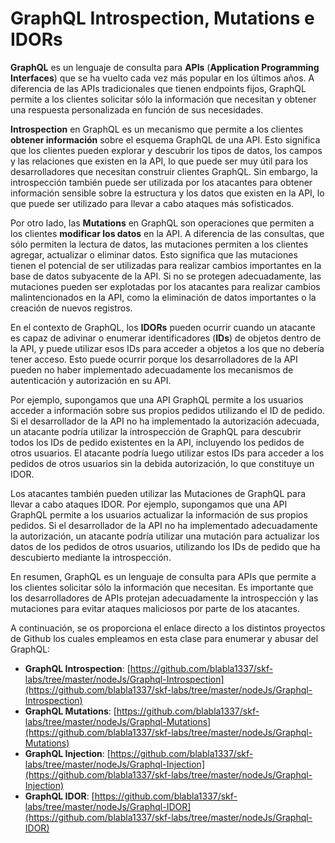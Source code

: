 # GraphQL Introspection, Mutations e IDORs

**GraphQL** es un lenguaje de consulta para **APIs** (**Application Programming Interfaces**) que se ha vuelto cada vez más popular en los últimos años. A diferencia de las APIs tradicionales que tienen endpoints fijos, GraphQL permite a los clientes solicitar sólo la información que necesitan y obtener una respuesta personalizada en función de sus necesidades.

**Introspection** en GraphQL es un mecanismo que permite a los clientes **obtener información** sobre el esquema GraphQL de una API. Esto significa que los clientes pueden explorar y descubrir los tipos de datos, los campos y las relaciones que existen en la API, lo que puede ser muy útil para los desarrolladores que necesitan construir clientes GraphQL. Sin embargo, la introspección también puede ser utilizada por los atacantes para obtener información sensible sobre la estructura y los datos que existen en la API, lo que puede ser utilizado para llevar a cabo ataques más sofisticados.

Por otro lado, las **Mutations** en GraphQL son operaciones que permiten a los clientes **modificar los datos** en la API. A diferencia de las consultas, que sólo permiten la lectura de datos, las mutaciones permiten a los clientes agregar, actualizar o eliminar datos. Esto significa que las mutaciones tienen el potencial de ser utilizadas para realizar cambios importantes en la base de datos subyacente de la API. Si no se protegen adecuadamente, las mutaciones pueden ser explotadas por los atacantes para realizar cambios malintencionados en la API, como la eliminación de datos importantes o la creación de nuevos registros.

En el contexto de GraphQL, los **IDORs** pueden ocurrir cuando un atacante es capaz de adivinar o enumerar identificadores (**IDs**) de objetos dentro de la API, y puede utilizar esos IDs para acceder a objetos a los que no debería tener acceso. Esto puede ocurrir porque los desarrolladores de la API pueden no haber implementado adecuadamente los mecanismos de autenticación y autorización en su API.

Por ejemplo, supongamos que una API GraphQL permite a los usuarios acceder a información sobre sus propios pedidos utilizando el ID de pedido. Si el desarrollador de la API no ha implementado la autorización adecuada, un atacante podría utilizar la introspección de GraphQL para descubrir todos los IDs de pedido existentes en la API, incluyendo los pedidos de otros usuarios. El atacante podría luego utilizar estos IDs para acceder a los pedidos de otros usuarios sin la debida autorización, lo que constituye un IDOR.

Los atacantes también pueden utilizar las Mutaciones de GraphQL para llevar a cabo ataques IDOR. Por ejemplo, supongamos que una API GraphQL permite a los usuarios actualizar la información de sus propios pedidos. Si el desarrollador de la API no ha implementado adecuadamente la autorización, un atacante podría utilizar una mutación para actualizar los datos de los pedidos de otros usuarios, utilizando los IDs de pedido que ha descubierto mediante la introspección.

En resumen, GraphQL es un lenguaje de consulta para APIs que permite a los clientes solicitar sólo la información que necesitan. Es importante que los desarrolladores de APIs protejan adecuadamente la introspección y las mutaciones para evitar ataques maliciosos por parte de los atacantes.

A continuación, se os proporciona el enlace directo a los distintos proyectos de Github los cuales empleamos en esta clase para enumerar y abusar del GraphQL:

* **GraphQL Introspection**: [https://github.com/blabla1337/skf-labs/tree/master/nodeJs/Graphql-Introspection](https://github.com/blabla1337/skf-labs/tree/master/nodeJs/Graphql-Introspection)
* **GraphQL Mutations**: [https://github.com/blabla1337/skf-labs/tree/master/nodeJs/Graphql-Mutations](https://github.com/blabla1337/skf-labs/tree/master/nodeJs/Graphql-Mutations)
* **GraphQL Injection**: [https://github.com/blabla1337/skf-labs/tree/master/nodeJs/Graphql-Injection](https://github.com/blabla1337/skf-labs/tree/master/nodeJs/Graphql-Injection)
* **GraphQL IDOR**: [https://github.com/blabla1337/skf-labs/tree/master/nodeJs/Graphql-IDOR](https://github.com/blabla1337/skf-labs/tree/master/nodeJs/Graphql-IDOR)
